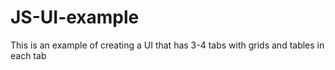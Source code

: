 # JS-UI-example
This is an example of creating a UI that has 3-4 tabs with grids and tables in each tab

